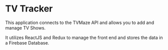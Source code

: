 # TV Tracker 

This application connects to the TVMaze API and allows you to add and manage TV Shows.

It utilizes ReactJS and Redux to manage the front end and stores the data in a Firebase Database.

